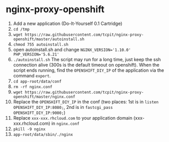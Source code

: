 # nginx-proxy-openshift
1. Add a new application (Do-It-Yourself 0.1 Cartridge)
2. `cd /tmp`
3. `wget https://raw.githubusercontent.com/tcpit/nginx-proxy-openshift/master/autoinstall.sh`
4. `chmod 755 autoinstall.sh`
5. open autoinstall.sh and change 
`NGINX_VERSION='1.10.0'
PHP_VERSION='5.6.21'`
6. `./autoinstall.sh`
The script may run for a long time, just keep the ssh connection alive (300s is the default timeout on openshift).
When the script ends running, find the `OPENSHIFT_DIY_IP` of the application via the command `export`.
7. `cd app-root/data/conf`
8. `rm -rf nginx.conf`
9. `wget https://raw.githubusercontent.com/tcpit/nginx-proxy-openshift/master/nginx.conf`
10. Replace the `OPENSHIFT_DIY_IP` in the conf (two places: 1st is in `listen OPENSHIFT_DIY_IP:8080;`, 2nd is in `fastcgi_pass OPENSHIFT_DIY_IP:9000;`)
11. Replace `xxx-xxx.rhcloud.com` to your application domain (xxx-xxx.rhcloud.com) in `nginx.conf` 
12. `pkill -9 nginx`
13. `app-root/data/sbin/./nginx`
